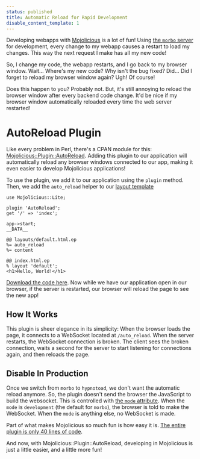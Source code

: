 ```yaml
---
status: published
title: Automatic Reload for Rapid Development
disable_content_template: 1
---
```

Developing webapps with [Mojolicious](http://mojolicious.org) is a lot of fun!
Using [the `morbo` server](https://mojolicious.org/perldoc/morbo) for
development, every change to my webapp causes a restart to load my changes.
This way the next request I make has all my new code!

So, I change my code, the webapp restarts, and I go back to my browser window.
Wait... Where's my new code? Why isn't the bug fixed? Did... Did I forget to
reload my browser window again? Ugh! Of course!

Does this happen to you? Probably not. But, it's still annoying to reload the
browser window after every backend code change. It'd be nice if my browser
window automatically reloaded every time the web server restarted!

# AutoReload Plugin

Like every problem in Perl, there's a CPAN module for this:
[Mojolicious::Plugin::AutoReload](http://metacpan.org/pod/Mojolicious::Plugin::AutoReload).
Adding this plugin to our application will automatically reload any browser
windows connected to our app, making it even easier to develop Mojolicious
applications!

To use the plugin, we add it to our application using the `plugin` method.
Then, we add the `auto_reload` helper to our [layout
template](https://metacpan.org/pod/distribution/Mojolicious/lib/Mojolicious/Guides/Tutorial.pod#Layouts)

    use Mojolicious::Lite;

    plugin 'AutoReload';
    get '/' => 'index';

    app->start;
    __DATA__

    @@ layouts/default.html.ep
    %= auto_reload
    %= content

    @@ index.html.ep
    % layout 'default';
    <h1>Hello, World!</h1>

[Download the code here](myapp.pl). Now while we have our application open in
our browser, if the server is restarted, our browser will reload the page to
see the new app!

## How It Works

This plugin is sheer elegance in its simplicity: When the browser loads the
page, it connects to a WebSocket located at `/auto_reload`. When the server
restarts, the WebSocket connection is broken. The client sees the broken
connection, waits a second for the server to start listening for connections
again, and then reloads the page.

## Disable In Production

Once we switch from `morbo` to `hypnotoad`, we don't want the automatic reload
anymore. So, the plugin doesn't send the browser the JavaScript to build the
websocket. This is controlled with [the `mode`
attribute](https://mojolicious.org/perldoc/Mojolicious/Guides/Tutorial#Mode).
When the `mode` is `development` (the default for `morbo`), the browser is told
to make the WebSocket. When the `mode` is anything else, no WebSocket is made.

Part of what makes Mojolicious so much fun is how easy it is. [The entire
plugin is only 40 lines of
code](https://github.com/preaction/Mojolicious-Plugin-AutoReload/blob/v0.003/lib/Mojolicious/Plugin/AutoReload.pm#L56-L92).

And now, with Mojolicious::Plugin::AutoReload, developing in Mojolicious is
just a little easier, and a little more fun!
